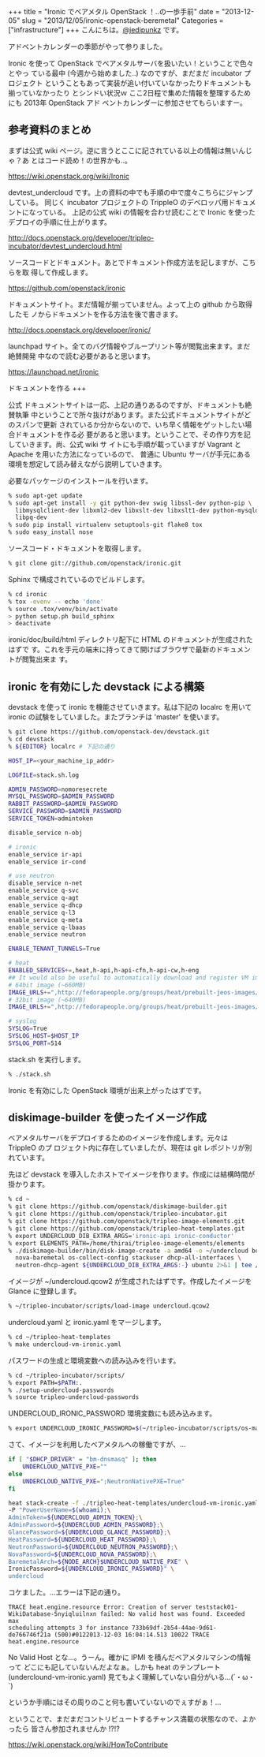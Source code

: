 +++
title = "Ironic でベアメタル OpenStack ！..の一歩手前"
date = "2013-12-05"
slug = "2013/12/05/ironic-openstack-beremetal"
Categories = ["infrastructure"]
+++
こんにちは。<a href="https://twitter.com/jedipunkz">@jedipunkz</a> です。

アドベントカレンダーの季節がやって参りました。

Ironic を使って OpenStack でベアメタルサーバを扱いたい！ということで色々とやっ
ている最中 (今週から始めました..) なのですが、まだまだ incubator プロジェクト
ということもあって実装が追い付いていなかったりドキュメントも揃っていなかったり
とシンドい状況ｗ ここ2日程で集めた情報を整理するためにも 2013年 OpenStack アド
ベントカレンダーに参加させてもらいますー。

参考資料のまとめ
----

まずは公式 wiki ページ。逆に言うとここに記されている以上の情報は無いんじゃ？あ
とはコード読め！の世界かも..。

<https://wiki.openstack.org/wiki/Ironic>

devtest_undercloud です。上の資料の中でも手順の中で度々こちらにジャンプしている。
同じく incubator プロジェクトの TrippleO のデベロッパ用ドキュメントになっている。
上記の公式 wiki の情報を合わせ読むことで Ironic を使ったデプロイの手順に仕上がります。

<http://docs.openstack.org/developer/tripleo-incubator/devtest_undercloud.html>

ソースコードとドキュメント。あとでドキュメント作成方法を記しますが、こちらを取
得して作成します。

<https://github.com/openstack/ironic>

ドキュメントサイト。まだ情報が揃っていません。よって上の github から取得したモ
ノからドキュメントを作る方法を後で書きます。

<http://docs.openstack.org/developer/ironic/>

launchpad サイト。全てのバグ情報やブループリント等が閲覧出来ます。まだ絶賛開発
中なので読む必要があると思います。

<https://launchpad.net/ironic>

ドキュメントを作る
+++

公式 ドキュメントサイトは一応、上記の通りあるのですが、ドキュメントも絶賛執筆
中ということで所々抜けがあります。また公式ドキュメントサイトがどのスパンで更新
されているか分からないので、いち早く情報をゲットしたい場合ドキュメントを作る必
要があると思います。ということで、その作り方を記していきます。尚、公式 wiki サ
イトにも手順が載っていますが Vagrant と Apache を用いた方法になっているので、
普通に Ubuntu サーバが手元にある環境を想定して読み替えながら説明していきます。

必要なパッケージのインストールを行います。

``` bash
% sudo apt-get update
% sudo apt-get install -y git python-dev swig libssl-dev python-pip \
  libmysqlclient-dev libxml2-dev libxslt-dev libxslt1-dev python-mysqldb \
  libpq-dev
% sudo pip install virtualenv setuptools-git flake8 tox
% sudo easy_install nose
```

ソースコード・ドキュメントを取得します。

``` bash
% git clone git://github.com/openstack/ironic.git
```

Sphinx で構成されているのでビルドします。

``` bash
% cd ironic
% tox -evenv -- echo 'done'
% source .tox/venv/bin/activate
> python setup.ph build_sphinx
> deactivate
```

ironic/doc/build/html ディレクトリ配下に HTML のドキュメントが生成されたはずで
す。これを手元の端末に持ってきて開けばブラウザで最新のドキュメントが閲覧出来ま
す。

ironic を有効にした devstack による構築
----

devstack を使って ironic を機能させていきます。私は下記の localrc を用いて
ironic の試験をしていました。またブランチは 'master' を使います。

``` bash
% git clone https://github.com/openstack-dev/devstack.git
% cd devstack
% ${EDITOR} localrc # 下記の通り

HOST_IP=<your_machine_ip_addr>

LOGFILE=stack.sh.log

ADMIN_PASSWORD=nomoresecrete
MYSQL_PASSWORD=$ADMIN_PASSWORD
RABBIT_PASSWORD=$ADMIN_PASSWORD
SERVICE_PASSWORD=$ADMIN_PASSWORD
SERVICE_TOKEN=admintoken

disable_service n-obj

# ironic
enable_service ir-api
enable_service ir-cond

# use neutron
disable_service n-net
enable_service q-svc
enable_service q-agt
enable_service q-dhcp
enable_service q-l3
enable_service q-meta
enable_service q-lbaas
enable_service neutron

ENABLE_TENANT_TUNNELS=True

# heat
ENABLED_SERVICES+=,heat,h-api,h-api-cfn,h-api-cw,h-eng
## It would also be useful to automatically download and register VM images that Heat can launch.
# 64bit image (~660MB)
IMAGE_URLS+=",http://fedorapeople.org/groups/heat/prebuilt-jeos-images/F17-x86_64-cfntools.qcow2"
# 32bit image (~640MB)
IMAGE_URLS+=",http://fedorapeople.org/groups/heat/prebuilt-jeos-images/F17-i386-cfntools.qcow2"

# syslog
SYSLOG=True
SYSLOG_HOST=$HOST_IP
SYSLOG_PORT=514
```

stack.sh を実行します。

``` bash
% ./stack.sh
```

Ironic を有効にした OpenStack 環境が出来上がったはずです。

diskimage-builder を使ったイメージ作成
----

ベアメタルサーバをデプロイするためのイメージを作成します。元々は TrippleO のプ
ロジェクト内に存在していましたが、現在は git レポジトリが別れています。

先ほど devstack を導入したホストでイメージを作ります。作成には結構時間が掛かります。

``` bash
% cd ~     
% git clone https://github.com/openstack/diskimage-builder.git
% git clone https://github.com/openstack/tripleo-incubator.git
% git clone https://github.com/openstack/tripleo-image-elements.git
% git clone https://github.com/openstack/tripleo-heat-templates.git
% export UNDERCLOUD_DIB_EXTRA_ARGS='ironic-api ironic-conductor'
% export ELEMENTS_PATH=/home/thirai/tripleo-image-elements/elements
% ./diskimage-builder/bin/disk-image-create -a amd64 -o ~/undercloud boot-stack \
  nova-baremetal os-collect-config stackuser dhcp-all-interfaces \
  neutron-dhcp-agent ${UNDERCLOUD_DIB_EXTRA_ARGS:-} ubuntu 2>&1 | tee /tmp/undercloud.log 
```

イメージが ~/undercloud.qcow2 が生成されたはずです。作成したイメージを Glance に登録します。

``` bash
% ~/tripleo-incubator/scripts/load-image undercloud.qcow2
```

undercloud.yaml と ironic.yaml をマージします。

``` bash
% cd ~/tripleo-heat-templates
% make undercloud-vm-ironic.yaml
```

パスワードの生成と環境変数への読み込みを行います。

``` bash
% cd ~/tripleo-incubator/scripts/
% export PATH=$PATH:.
% ./setup-undercloud-passwords
% source tripleo-undercloud-passwords
```

UNDERCLOUD_IRONIC_PASSWORD 環境変数にも読み込みます。

``` bash
% export UNDERCLOUD_IRONIC_PASSWORD=$(~/tripleo-incubator/scripts/os-make-password)
```

さて、イメージを利用したベアメタルへの稼働ですが、...

``` bash
if [ "$DHCP_DRIVER" = "bm-dnsmasq" ]; then
    UNDERCLOUD_NATIVE_PXE=""
else
    UNDERCLOUD_NATIVE_PXE=";NeutronNativePXE=True"
fi

heat stack-create -f ./tripleo-heat-templates/undercloud-vm-ironic.yaml \
-P "PowerUserName=$(whoami);\
AdminToken=${UNDERCLOUD_ADMIN_TOKEN};\
AdminPassword=${UNDERCLOUD_ADMIN_PASSWORD};\
GlancePassword=${UNDERCLOUD_GLANCE_PASSWORD};\
HeatPassword=${UNDERCLOUD_HEAT_PASSWORD};\
NeutronPassword=${UNDERCLOUD_NEUTRON_PASSWORD};\
NovaPassword=${UNDERCLOUD_NOVA_PASSWORD};\
BaremetalArch=${NODE_ARCH}$UNDERCLOUD_NATIVE_PXE" \
IronicPassword=${UNDERCLOUD_IRONIC_PASSWORD}" \
undercloud
```

コケました。...エラーは下記の通り。

```
TRACE heat.engine.resource Error: Creation of server teststack01-WikiDatabase-5nyiqluilnxn failed: No valid host was found. Exceeded max
scheduling attempts 3 for instance 733b69df-2b54-44ae-9d61-de766746f21a (500)#0122013-12-03 16:04:14.513 10022 TRACE heat.engine.resource
```

No Valid Host とな...。うーん。確かに IPMI を積んだベアメタルマシンの情報って
どこにも記していないんだよなぁ。しかも heat のテンプレート
(underclound-vm-ironic.yaml) 見てもよく理解していない自分がいる...(´・ω・`)

というか手順にはその周りのこと何も書いていないのでぇすがぁ！...

ということで、まだまだコントリビュートするチャンス満載の状態なので、よかったら
皆さん参加されませんか !?!?

<https://wiki.openstack.org/wiki/HowToContribute>

